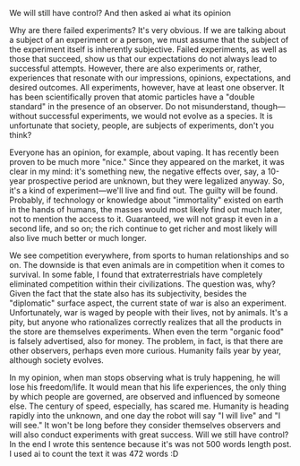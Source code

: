We will still have control? And then asked ai what its opinion 

Why are there failed experiments? It's very obvious. If we are talking about a subject of an experiment or a person, we must assume that the subject of the experiment itself is inherently subjective. Failed experiments, as well as those that succeed, show us that our expectations do not always lead to successful attempts. However, there are also experiments or, rather, experiences that resonate with our impressions, opinions, expectations, and desired outcomes. All experiments, however, have at least one observer. It has been scientifically proven that atomic particles have a "double standard" in the presence of an observer. Do not misunderstand, though—without successful experiments, we would not evolve as a species. It is unfortunate that society, people, are subjects of experiments, don't you think?

Everyone has an opinion, for example, about vaping. It has recently been proven to be much more "nice." Since they appeared on the market, it was clear in my mind: it's something new, the negative effects over, say, a 10-year prospective period are unknown, but they were legalized anyway. So, it's a kind of experiment—we'll live and find out. The guilty will be found. Probably, if technology or knowledge about "immortality" existed on earth in the hands of humans, the masses would most likely find out much later, not to mention the access to it. Guaranteed, we will not grasp it even in a second life, and so on; the rich continue to get richer and most likely will also live much better or much longer.

We see competition everywhere, from sports to human relationships and so on. The downside is that even animals are in competition when it comes to survival. In some fable, I found that extraterrestrials have completely eliminated competition within their civilizations. The question was, why? Given the fact that the state also has its subjectivity, besides the "diplomatic" surface aspect, the current state of war is also an experiment. Unfortunately, war is waged by people with their lives, not by animals. It's a pity, but anyone who rationalizes correctly realizes that all the products in the store are themselves experiments. When even the term "organic food" is falsely advertised, also for money. The problem, in fact, is that there are other observers, perhaps even more curious. Humanity fails year by year, although society evolves.

In my opinion, when man stops observing what is truly happening, he will lose his freedom/life. It would mean that his life experiences, the only thing by which people are governed, are observed and influenced by someone else. The century of speed, especially, has scared me. Humanity is heading rapidly into the unknown, and one day the robot will say "I will live" and "I will see." It won't be long before they consider themselves observers and will also conduct experiments with great success. Will we still have control? In the end I wrote this sentence because it's was not 500 words length post. I used ai to count the text it was 472 words :D